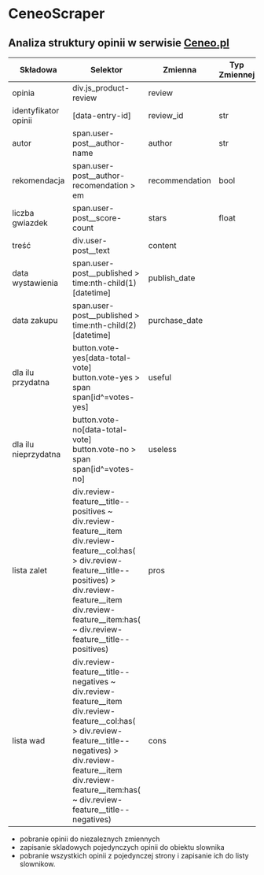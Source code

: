 # CeneoScraper

## Analiza struktury opinii w serwisie [Ceneo.pl](https://www.ceneo.pl/)

|Składowa|Selektor|Zmienna|Typ Zmiennej|
|--------|--------|-------|------------|
|opinia|div.js_product-review|review|
|identyfikator opinii|\[data-entry-id\]|review_id|str|
|autor|span.user-post__author-name|author|str|
|rekomendacja|span.user-post__author-recomendation > em|recommendation|bool|
|liczba gwiazdek|span.user-post__score-count|stars|float|
|treść|div.user-post__text|content|
|data wystawienia|span.user-post__published > time:nth-child(1)\[datetime\]|publish_date|
|data zakupu|span.user-post__published > time:nth-child(2)\[datetime\]|purchase_date|
|dla ilu przydatna|button.vote-yes[data-total-vote]<br>button.vote-yes > span<br>span[id^=votes-yes]|useful|
|dla ilu nieprzydatna|button.vote-no[data-total-vote]<br>button.vote-no > span<br>span[id^=votes-no]|useless|
|lista zalet|div.review-feature__title--positives ~ div.review-feature__item <br>div.review-feature__col:has( > div.review-feature__title--positives) > div.review-feature__item<br>div.review-feature__item:has( ~ div.review-feature__title--positives)|pros|
|lista wad|div.review-feature__title--negatives ~ div.review-feature__item <br>div.review-feature__col:has( > div.review-feature__title--negatives) > div.review-feature__item<br>div.review-feature__item:has( ~ div.review-feature__title--negatives)|cons|

- pobranie opinii do niezaleznych zmiennych
- zapisanie skladowych pojedynczych opinii do obiektu slownika
- pobranie wszystkich opinii z pojedynczej strony i zapisanie ich do listy slownikow.
